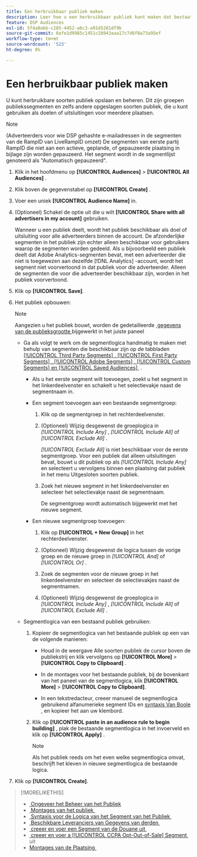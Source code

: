 ```yaml
---
title: Een herbruikbaar publiek maken
description: Leer hoe u een herbruikbaar publiek kunt maken dat bestaat uit doelsegmenten en andere opgeslagen soorten publiek.
feature: DSP Audiences
exl-id: 5f4a0abb-c285-4452-a6c3-a91d5281df9b
source-git-commit: 0afe1d9985c1451c28943aaa17c7d6f8a73a95ef
workflow-type: tm+mt
source-wordcount: '523'
ht-degree: 0%

---
```


# Een herbruikbaar publiek maken

<!-- "Saved audience" is used in UI (where?), but "saved" is a state, not a type. "Reusable audience" sounds better in a description. "Audience template" isn't right, either, since it implies you can edit it on the fly to create a new, different audience. Some other term? -->

U kunt herbruikbare soorten publiek opslaan en beheren. Dit zijn groepen publiekssegmenten en zelfs andere opgeslagen soorten publiek, die u kunt gebruiken als doelen of uitsluitingen voor meerdere plaatsen.

>[!NOTE]
>
>(Adverteerders voor wie DSP gehashte e-mailadressen in de segmenten van de RampID van LiveRampID omzet) De segmenten van eerste partij RampID die niet aan een actieve, geplande, of gepauzeerde plaatsing in bijlage zijn worden gepauzeerd. Het segment wordt in de segmentlijst genoteerd als &quot;Automatisch gepauzeerd&quot;.

1. Klik in het hoofdmenu op **[!UICONTROL Audiences]** > **[!UICONTROL All Audiences]** .

1. Klik boven de gegevenstabel op **[!UICONTROL Create]** .

1. Voer een uniek **[!UICONTROL Audience Name]** in.

1. (Optioneel) Schakel de optie uit die u wilt **[!UICONTROL Share with all advertisers in my account]** gebruiken.

   Wanneer u een publiek deelt, wordt het publiek beschikbaar als doel of uitsluiting voor alle adverteerders binnen de account. De afzonderlijke segmenten in het publiek zijn echter alleen beschikbaar voor gebruikers waarop de segmenten worden gedeeld. Als u bijvoorbeeld een publiek deelt dat Adobe Analytics-segmenten bevat, met een adverteerder die niet is toegewezen aan dezelfde [!DNL Analytics] -account, wordt het segment niet voorvertoond in dat publiek voor die adverteerder. Alleen de segmenten die voor die adverteerder beschikbaar zijn, worden in het publiek voorvertoond.

1. Klik op **[!UICONTROL Save]**.

1. Het publiek opbouwen:

   >[!NOTE]
   >
   >Aangezien u het publiek bouwt, worden de gedetailleerde [&#x200B; gegevens van de publieksgrootte &#x200B;](audience-about.md) bijgewerkt in het juiste paneel

   * Ga als volgt te werk om de segmentlogica handmatig te maken met behulp van segmenten die beschikbaar zijn op de tabbladen [[!UICONTROL Third Party Segments] , [!UICONTROL First Party Segments] , [!UICONTROL Adobe Segments] , [!UICONTROL Custom Segments] en [!UICONTROL Saved Audiences] &#x200B;](audience-settings.md) .

      * Als u het eerste segment wilt toevoegen, zoekt u het segment in het linkerdeelvenster en schakelt u het selectievakje naast de segmentnaam in.

      * Een segment toevoegen aan een bestaande segmentgroep:

         1. Klik op de segmentgroep in het rechterdeelvenster.

         1. (Optioneel) Wijzig desgewenst de groeplogica in *[!UICONTROL Include Any]* , *[!UICONTROL Include All]* of *[!UICONTROL Exclude All]* .

            *[!UICONTROL Exclude All]* is niet beschikbaar voor de eerste segmentgroep. Voor een publiek dat alleen uitsluitingen bevat, bouwt u dit publiek op als *[!UICONTROL Include Any]* en selecteert u vervolgens binnen een plaatsing dat publiek in het menu Uitgesloten soorten publiek.

         1. Zoek het nieuwe segment in het linkerdeelvenster en selecteer het selectievakje naast de segmentnaam.

            De segmentgroep wordt automatisch bijgewerkt met het nieuwe segment.

      * Een nieuwe segmentgroep toevoegen:

         1. Klik op **[!UICONTROL + New Group]** in het rechterdeelvenster.

         1. (Optioneel) Wijzig desgewenst de logica tussen de vorige groep en de nieuwe groep in *[!UICONTROL And]* of *[!UICONTROL Or]* .

         1. Zoek de segmenten voor de nieuwe groep in het linkerdeelvenster en selecteer de selectievakjes naast de segmentnamen.

         1. (Optioneel) Wijzig desgewenst de groeplogica in *[!UICONTROL Include Any]* , *[!UICONTROL Include All]* of *[!UICONTROL Exclude All]* .

   * Segmentlogica van een bestaand publiek gebruiken:

      1. Kopieer de segmentlogica van het bestaande publiek op een van de volgende manieren:

         * Houd in de weergave Alle soorten publiek de cursor boven de publiekstrij en klik vervolgens op **[!UICONTROL More]** > **[!UICONTROL Copy to Clipboard]** .

         * In de montages voor het bestaande publiek, bij de bovenkant van het paneel van de segmentlogica, klik **[!UICONTROL More]** > **[!UICONTROL Copy to Clipboard]**.

         * In een tekstredacteur, creeer manueel de segmentlogica gebruikend alfanumerieke segment IDs en [&#x200B; syntaxis Van Boole &#x200B;](audience-segment-logic-syntax.md), en kopieer het aan uw klembord.

      1. Klik op **[!UICONTROL paste in an audience rule to begin building]** , plak de bestaande segmentlogica in het invoerveld en klik op **[!UICONTROL Apply]** .

         >[!NOTE]
         >
         >Als het publiek reeds om het even welke segmentlogica omvat, beschrijft het kleven in nieuwe segmentlogica de bestaande logica.

1. Klik op **[!UICONTROL Create]**.

>[!MORELIKETHIS]
>
>* [&#x200B; Ongeveer het Beheer van het Publiek &#x200B;](audience-about.md)
>* [&#x200B; Montages van het publiek &#x200B;](audience-settings.md)
>* [&#x200B; Syntaxis voor de Logica van het Segment van het Publiek &#x200B;](audience-segment-logic-syntax.md)
>* [&#x200B; Beschikbare Leveranciers van Gegevens van derden &#x200B;](third-party-data-providers.md)
>* [&#x200B; creeer en voer een Segment van de Douane uit &#x200B;](custom-segment-create.md)
>* [&#x200B; creeer en voer a [!UICONTROL CCPA Opt-Out-of-Sale] Segment &#x200B;](ccpa-opt-out-segment-create.md) uit
>* [&#x200B; Montages van de Plaatsing &#x200B;](/help/dsp/campaign-management/placements/placement-settings.md)

